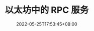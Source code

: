 ---
title: "以太坊中的 RPC 服务"
description:
date: 2022-05-25T17:53:45+08:00
image:
math:
license:
hidden: false
comments: true
draft: true
tag:
    - geth
    - ethereum
---
